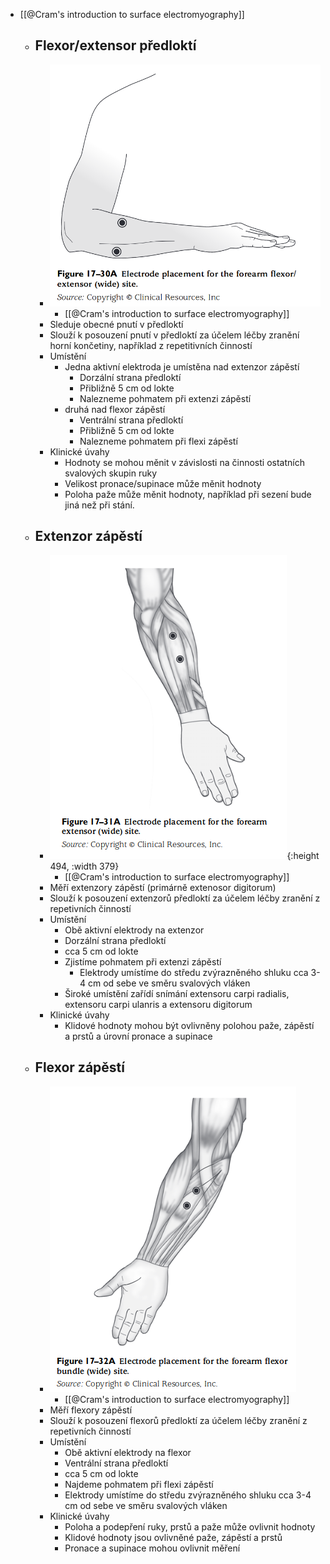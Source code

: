 - [[@Cram's introduction to surface electromyography]]
	- ## Flexor/extensor předloktí
		- ![image.png](../assets/image_1705330293804_0.png)
			- [[@Cram's introduction to surface electromyography]]
		- Sleduje obecné pnutí v předloktí
		- Slouží k posouzení pnutí v předloktí za účelem léčby zranění horní končetiny, například z repetitivních činností
		- Umístění
			- Jedna aktivní elektroda je umístěna nad extenzor zápěstí
				- Dorzální strana předloktí
				- Přibližně 5 cm od lokte
				- Nalezneme pohmatem při extenzi zápěstí
			- druhá nad flexor zápěstí
				- Ventrální strana předloktí
				- Přibližně 5 cm od lokte
				- Nalezneme pohmatem při flexi zápěstí
		- Klinické úvahy
			- Hodnoty se mohou měnit v závislosti na činnosti ostatních svalových skupin ruky
			- Velikost pronace/supinace může měnit hodnoty
			- Poloha paže může měnit hodnoty, například při sezení bude jiná než při stání.
	- ## Extenzor zápěstí
		- ![image.png](../assets/image_1705334120917_0.png){:height 494, :width 379}
			- [[@Cram's introduction to surface electromyography]]
		- Měří extenzory zápěstí (primárně extenosor digitorum)
		- Slouží k posouzení extenzorů předloktí za účelem léčby zranění z repetivních činností
		- Umístění
			- Obě aktivní elektrody na extenzor
			- Dorzální strana předloktí
			- cca 5 cm od lokte
			- Zjistíme pohmatem při extenzi zápěstí
				- Elektrody umístíme do středu zvýrazněného shluku cca 3-4 cm od sebe ve směru svalových vláken
			- Široké umístění zařídí snímání extensoru carpi radialis, extensoru carpi ulanris a extensoru digitorum
		- Klinické úvahy
			- Klidové hodnoty mohou být ovlivněny polohou paže, zápěstí a prstů a úrovní pronace a supinace
	- ## Flexor zápěstí
		- ![image.png](../assets/image_1705335073011_0.png)
			- [[@Cram's introduction to surface electromyography]]
		- Měří flexory zápěstí
		- Slouží k posouzení flexorů předloktí za účelem léčby zranění z repetivních činností
		- Umístění
			- Obě aktivní elektrody na flexor
			- Ventrální strana předloktí
			- cca 5 cm od lokte
			- Najdeme pohmatem při flexi zápěstí
			- Elektrody umístíme do středu zvýrazněného shluku cca 3-4 cm od sebe ve směru svalových vláken
		- Klinické úvahy
			- Poloha a podepření ruky, prstů a paže může ovlivnit hodnoty
			- Klidové hodnoty jsou ovlivněné paže, zápěstí a prstů
			- Pronace a supinace mohou ovlivnit měření